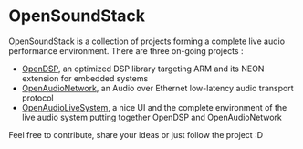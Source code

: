 # OpenSoundStack
OpenSoundStack is a collection of projects forming a complete live audio performance environment.
There are three on-going projects :
 - [OpenDSP](https://github.com/OpenSoundStack/OpenDSP), an optimized DSP library targeting ARM and its NEON extension for embedded systems
 - [OpenAudioNetwork](https://github.com/OpenSoundStack/OpenAudioNetwork), an Audio over Ethernet low-latency audio transport protocol
 - [OpenAudioLiveSystem](https://github.com/OpenSoundStack/OpenAudioLiveSystem), a nice UI and the complete environment of the live audio system putting together OpenDSP and OpenAudioNetwork

Feel free to contribute, share your ideas or just follow the project :D
